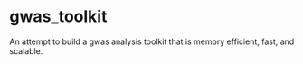 # gwas_toolkit
An attempt to build a gwas analysis toolkit that is memory efficient, fast, and scalable.
